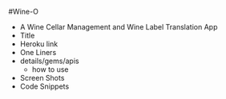 #Wine-O
- A Wine Cellar Management and Wine Label Translation App
- Title
- Heroku link
- One Liners
- details/gems/apis
  - how to use
- Screen Shots
- Code Snippets


